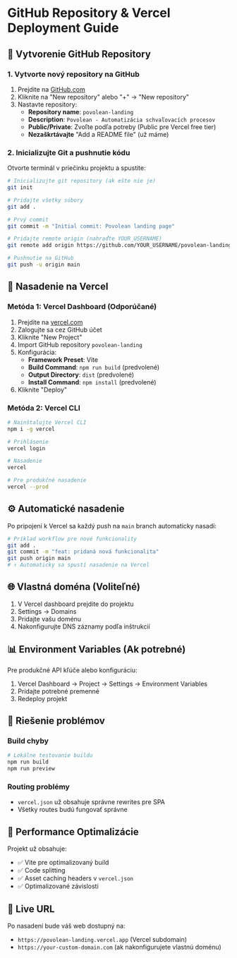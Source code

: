 # GitHub Repository & Vercel Deployment Guide

## 🐙 Vytvorenie GitHub Repository

### 1. Vytvorte nový repository na GitHub

1. Prejdite na [GitHub.com](https://github.com)
2. Kliknite na "New repository" alebo "+" → "New repository"
3. Nastavte repository:
   - **Repository name**: `povolean-landing`
   - **Description**: `Povolean - Automatizácia schvaľovacích procesov`
   - **Public/Private**: Zvoľte podľa potreby (Public pre Vercel free tier)
   - **Nezaškrtávajte** "Add a README file" (už máme)

### 2. Inicializujte Git a pushnutie kódu

Otvorte terminál v priečinku projektu a spustite:

```bash
# Inicializujte git repository (ak ešte nie je)
git init

# Pridajte všetky súbory
git add .

# Prvý commit
git commit -m "Initial commit: Povolean landing page"

# Pridajte remote origin (nahraďte YOUR_USERNAME)
git remote add origin https://github.com/YOUR_USERNAME/povolean-landing.git

# Pushnutie na GitHub
git push -u origin main
```

## 🚀 Nasadenie na Vercel

### Metóda 1: Vercel Dashboard (Odporúčané)

1. Prejdite na [vercel.com](https://vercel.com)
2. Zalogujte sa cez GitHub účet
3. Kliknite "New Project"
4. Import GitHub repository `povolean-landing`
5. Konfigurácia:
   - **Framework Preset**: Vite
   - **Build Command**: `npm run build` (predvolené)
   - **Output Directory**: `dist` (predvolené)
   - **Install Command**: `npm install` (predvolené)
6. Kliknite "Deploy"

### Metóda 2: Vercel CLI

```bash
# Nainštalujte Vercel CLI
npm i -g vercel

# Prihlásenie
vercel login

# Nasadenie
vercel

# Pre produkčné nasadenie
vercel --prod
```

## ⚙️ Automatické nasadenie

Po pripojení k Vercel sa každý push na `main` branch automaticky nasadí:

```bash
# Príklad workflow pre nové funkcionality
git add .
git commit -m "feat: pridaná nová funkcionalita"
git push origin main
# ↑ Automaticky sa spustí nasadenie na Vercel
```

## 🌐 Vlastná doména (Voliteľné)

1. V Vercel dashboard prejdite do projektu
2. Settings → Domains
3. Pridajte vašu doménu
4. Nakonfigurujte DNS záznamy podľa inštrukcií

## 📊 Environment Variables (Ak potrebné)

Pre produkčné API kľúče alebo konfiguráciu:

1. Vercel Dashboard → Project → Settings → Environment Variables
2. Pridajte potrebné premenné
3. Redeploy projekt

## 🔧 Riešenie problémov

### Build chyby
```bash
# Lokálne testovanie buildu
npm run build
npm run preview
```

### Routing problémy
- `vercel.json` už obsahuje správne rewrites pre SPA
- Všetky routes budú fungovať správne

## 📱 Performance Optimalizácie

Projekt už obsahuje:
- ✅ Vite pre optimalizovaný build
- ✅ Code splitting
- ✅ Asset caching headers v `vercel.json`
- ✅ Optimalizované závislosti

## 🎯 Live URL

Po nasadení bude váš web dostupný na:
- `https://povolean-landing.vercel.app` (Vercel subdomain)
- `https://your-custom-domain.com` (ak nakonfigurujete vlastnú doménu)
